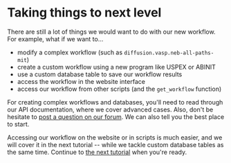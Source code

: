 
# Taking things to next level 

There are still a lot of things we would want to do with our new workflow. For example, what if we want to...
- modify a complex workflow (such as `diffusion.vasp.neb-all-paths-mit`)
- create a custom workflow using a new program like USPEX or ABINIT
- use a custom database table to save our workflow results
- access the workflow in the website interface
- access our workflow from other scripts (and the `get_workflow` function)

For creating complex workflows and databases, you'll need to read through our API documentation, where we cover advanced cases. Also, don't be hesitate to [post a question on our forum](https://github.com/jacksund/simmate/discussions/categories/q-a). We can also tell you the best place to start.

Accessing our workflow on the website or in scripts is much easier, and we will cover it in the next tutorial -- while we tackle custom database tables as the same time. Continue to [the next tutorial](https://github.com/jacksund/simmate/blob/main/tutorials/07_Build_custom_datatables_and_apps.md) when you're ready.
